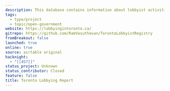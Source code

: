 ```yaml
---
description: This database contains information about lobbyist activities in Toronto, including subject matters, registrants, beneficiaries, firms, communications, and more. Use this tool to explore relationships between lobbyists, their clients, and government officials.
tags:
  - type/project
  - topic/open-government
website: https://lobbyingintoronto.ca/
gitrepo: https://github.com/RamVasuthevan/TorontoLobbyistRegistry
fromBreakout: false
launched: true
online: true
source: airtable original
hacknight:
  - "[[457]]"
status_project: Unknown
status_contributor: Closed
feature: false
title: Toronto Lobbying Report
---
```

